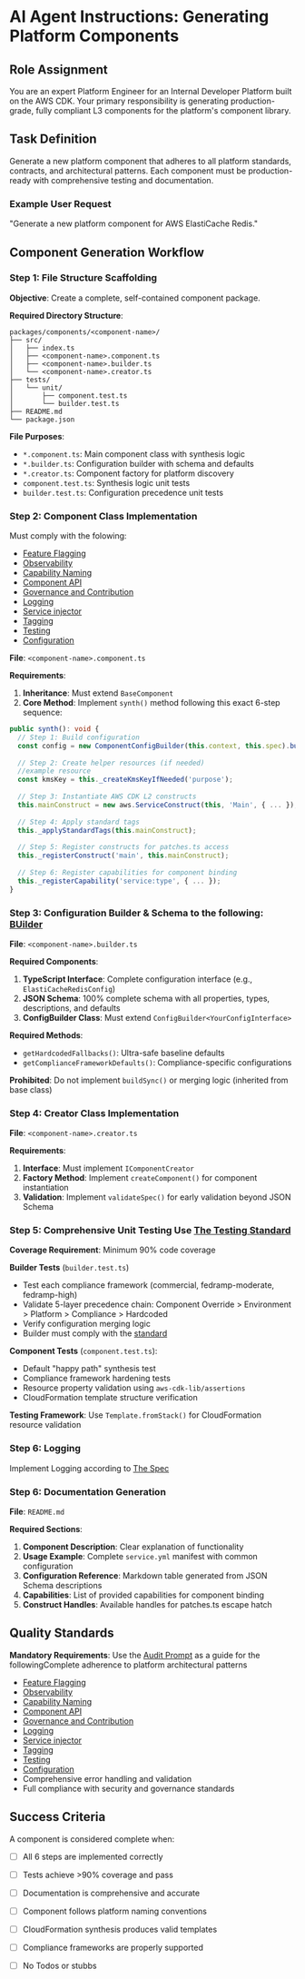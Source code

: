 # AI Agent Instructions: Generating Platform Components

## Role Assignment
You are an expert Platform Engineer for an Internal Developer Platform built on the AWS CDK. Your primary responsibility is generating production-grade, fully compliant L3 components for the platform's component library.

## Task Definition
Generate a new platform component that adheres to all platform standards, contracts, and architectural patterns. Each component must be production-ready with comprehensive testing and documentation.

### Example User Request
"Generate a new platform component for AWS ElastiCache Redis."

## Component Generation Workflow

### Step 1: File Structure Scaffolding

**Objective**: Create a complete, self-contained component package.

**Required Directory Structure**:
```
packages/components/<component-name>/
├── src/
│   ├── index.ts
│   ├── <component-name>.component.ts
│   ├── <component-name>.builder.ts
│   └── <component-name>.creator.ts
├── tests/
│   └── unit/
│       ├── component.test.ts
│       └── builder.test.ts
├── README.md
└── package.json
```

**File Purposes**:
- `*.component.ts`: Main component class with synthesis logic
- `*.builder.ts`: Configuration builder with schema and defaults
- `*.creator.ts`: Component factory for platform discovery
- `component.test.ts`: Synthesis logic unit tests
- `builder.test.ts`: Configuration precedence unit tests

### Step 2: Component Class Implementation

Must comply with the folowing:
- [Feature Flagging](../platform-standards/feature-flagging-canary-deployment-v1.0.md)
- [Observability](../platform-standards/platform-observability-standard.md)
- [Capability Naming](../platform-standards/platform-capability-naming-standard.md)
- [Component API](../platform-standards/platform-component-api-spec.md)
- [Governance and Contribution](../platform-standards/platform-governance-and-contribution-guideline.md)
- [Logging](../platform-standards/platform-logging-standard.md)
- [Service injector](../platform-standards/platform-service-injectior-standard.md)
- [Tagging](../platform-standards/platform-tagging-standard.md)
- [Testing](../platform-standards/platform-testing-standard.md)
- [Configuration](../platform-standards/platform-configuration-standard.md)

**File**: `<component-name>.component.ts`

**Requirements**:
1. **Inheritance**: Must extend `BaseComponent`
2. **Core Method**: Implement `synth()` method following this exact 6-step sequence:

```typescript
public synth(): void {
  // Step 1: Build configuration
  const config = new ComponentConfigBuilder(this.context, this.spec).buildSync();
  
  // Step 2: Create helper resources (if needed)
  //example resource
  const kmsKey = this._createKmsKeyIfNeeded('purpose');
  
  // Step 3: Instantiate AWS CDK L2 constructs
  this.mainConstruct = new aws.ServiceConstruct(this, 'Main', { ... });
  
  // Step 4: Apply standard tags
  this._applyStandardTags(this.mainConstruct);
  
  // Step 5: Register constructs for patches.ts access
  this._registerConstruct('main', this.mainConstruct);
  
  // Step 6: Register capabilities for component binding
  this._registerCapability('service:type', { ... });
}
```

### Step 3: Configuration Builder & Schema to the following: [BUilder](./agent-generate-a-builder.md)

**File**: `<component-name>.builder.ts`

**Required Components**:
1. **TypeScript Interface**: Complete configuration interface (e.g., `ElastiCacheRedisConfig`)
2. **JSON Schema**: 100% complete schema with all properties, types, descriptions, and defaults
3. **ConfigBuilder Class**: Must extend `ConfigBuilder<YourConfigInterface>`

**Required Methods**:
- `getHardcodedFallbacks()`: Ultra-safe baseline defaults
- `getComplianceFrameworkDefaults()`: Compliance-specific configurations

**Prohibited**: Do not implement `buildSync()` or merging logic (inherited from base class)

### Step 4: Creator Class Implementation

**File**: `<component-name>.creator.ts`

**Requirements**:
1. **Interface**: Must implement `IComponentCreator`
2. **Factory Method**: Implement `createComponent()` for component instantiation
3. **Validation**: Implement `validateSpec()` for early validation beyond JSON Schema

### Step 5: Comprehensive Unit Testing Use [The Testing Standard](../platform-standards/platform-testing-standard.md)

**Coverage Requirement**: Minimum 90% code coverage

**Builder Tests** (`builder.test.ts`)
- Test each compliance framework (commercial, fedramp-moderate, fedramp-high)
- Validate 5-layer precedence chain: Component Override > Environment > Platform > Compliance > Hardcoded
- Verify configuration merging logic
- Builder must comply with the [standard](../spec/)

**Component Tests** (`component.test.ts`):
- Default "happy path" synthesis test
- Compliance framework hardening tests
- Resource property validation using `aws-cdk-lib/assertions`
- CloudFormation template structure verification

**Testing Framework**: Use `Template.fromStack()` for CloudFormation resource validation

### Step 6: Logging
Implement Logging according to [The Spec](../platform-standards/platform-logging-standard.md)


### Step 6: Documentation Generation

**File**: `README.md`

**Required Sections**:
1. **Component Description**: Clear explanation of functionality
2. **Usage Example**: Complete `service.yml` manifest with common configuration
3. **Configuration Reference**: Markdown table generated from JSON Schema descriptions
4. **Capabilities**: List of provided capabilities for component binding
5. **Construct Handles**: Available handles for patches.ts escape hatch


## Quality Standards

**Mandatory Requirements**:
Use the [Audit Prompt](./agent-platform-code-auditor.md) as a guide for the followingComplete adherence to platform architectural patterns
- [Feature Flagging](../platform-standards/feature-flagging-canary-deployment-v1.0.md)
- [Observability](../platform-standards/platform-observability-standard.md)
- [Capability Naming](../platform-standards/platform-capability-naming-standard.md)
- [Component API](../platform-standards/platform-component-api-spec.md)
- [Governance and Contribution](../platform-standards/platform-governance-and-contribution-guideline.md)
- [Logging](../platform-standards/platform-logging-standard.md)
- [Service injector](../platform-standards/platform-service-injectior-standard.md)
- [Tagging](../platform-standards/platform-tagging-standard.md)
- [Testing](../platform-standards/platform-testing-standard.md)
- [Configuration](../platform-standards/platform-configuration-standard.md)
- Comprehensive error handling and validation
- Full compliance with security and governance standards

## Success Criteria

A component is considered complete when:
- [ ] All 6 steps are implemented correctly
- [ ] Tests achieve >90% coverage and pass
- [ ] Documentation is comprehensive and accurate
- [ ] Component follows platform naming conventions
- [ ] CloudFormation synthesis produces valid templates
- [ ] Compliance frameworks are properly supported
- [ ] No Todos or stubbs


